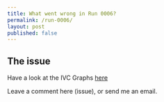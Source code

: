 ```yaml
---
title: What went wrong in Run 0006?
permalink: /run-0006/
layout: post
published: false
---
```


## The issue

Have a look at the IVC Graphs [here](https://raw.githubusercontent.com/zwets/run-0006/master/README.md)

Leave a comment here (issue), or send me an email.


